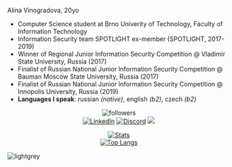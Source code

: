 Alina Vinogradova, 20yo


* Computer Science student at Brno Univerity of Technology, Faculty of Information Technology
* Information Security team SPOTLIGHT ex-member (SPOTLIGHT, 2017-2019)
* Winner of Regional Junior Information Security Competition @ Vladimir State University, Russia (2017)
* Finalist of Russian National Junior Information Security Competition @ Bauman Moscow State University, Russia (2017)
* Finalist of Russian National Junior Information Security Competition @ Innopolis University, Russia (2019)
* **Languages I speak**: russian *(native)*, english *(b2)*, czech *(b2)*

<div align="center">
 
<img alt="followers" title="Follow me on Github" src="https://img.shields.io/github/followers/jsemaljaa?color=236ad3&style=for-the-badge&logo=github&label=Follow"/>
 <br>
 <a href="https://www.linkedin.com/in/jsemaljaa/" target="_blank"><img src="https://img.shields.io/badge/LinkedIn-%230077B5.svg?&style=for-the-badge&logo=linkedin&logoColor=white" alt="LinkedIn"></a>
 <a href="https://discordapp.com/users/296321753339265024"><img src="https://img.shields.io/badge/Discord-%235865F2.svg?style=for-the-badge&logo=discord&logoColor=white" alt="Discord"></a>
 <a href="mailto:jsemaljaa@gmail.com"><img src="https://img.shields.io/badge/Gmail-D14836?style=for-the-badge&logo=gmail&logoColor=white"></a>
 
 [![Stats](https://github-readme-stats.vercel.app/api?username=jsemaljaa&show_icons=true&theme=radical&count_private=true&hide_border=true)](https://github.com/jsemaljaa)
 <br>
  [![Top Langs](https://github-readme-stats.vercel.app/api/top-langs/?username=jsemaljaa&langs_count=10&layout=compact&theme=radical&hide_border=true&disable_animations=true)](https://github.com/jsemaljaa/)
 
</div>

<img src="https://komarev.com/ghpvc/?username=jsemaljaa&color=darkblue" alt="lightgrey" />
